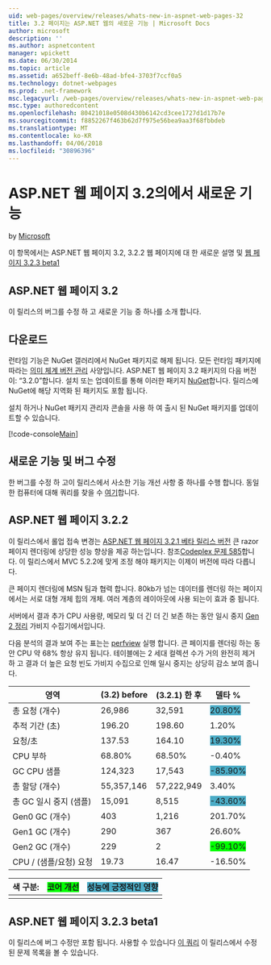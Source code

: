 ```yaml
---
uid: web-pages/overview/releases/whats-new-in-aspnet-web-pages-32
title: 3.2 페이지는 ASP.NET 웹의 새로운 기능 | Microsoft Docs
author: microsoft
description: ''
ms.author: aspnetcontent
manager: wpickett
ms.date: 06/30/2014
ms.topic: article
ms.assetid: a652beff-8e6b-48ad-bfe4-3703f7ccf0a5
ms.technology: dotnet-webpages
ms.prod: .net-framework
msc.legacyurl: /web-pages/overview/releases/whats-new-in-aspnet-web-pages-32
msc.type: authoredcontent
ms.openlocfilehash: 80421018e0508d430b6142cd3cee1727d1d17b7e
ms.sourcegitcommit: f8852267f463b62d7f975e56bea9aa3f68fbbdeb
ms.translationtype: MT
ms.contentlocale: ko-KR
ms.lasthandoff: 04/06/2018
ms.locfileid: "30896396"
---
```

<a name="whats-new-in-aspnet-web-pages-32"></a>ASP.NET 웹 페이지 3.2의에서 새로운 기능
====================
by [Microsoft](https://github.com/microsoft)

이 항목에서는 ASP.NET 웹 페이지 3.2, 3.2.2 웹 페이지에 대 한 새로운 설명 및 [웹 페이지 3.2.3 beta1](https://blogs.msdn.com/b/webdev/archive/2014/12/17/asp-net-mvc-5-2-3-web-pages-5-2-3-and-web-api-5-2-3-beta-releases.aspx)

## <a name="aspnet-web-pages-32"></a>ASP.NET 웹 페이지 3.2

이 릴리스의 버그를 수정 하 고 새로운 기능 중 하나를 소개 합니다.

## <a name="download"></a>다운로드

런타임 기능은 NuGet 갤러리에서 NuGet 패키지로 해제 됩니다. 모든 런타임 패키지에 따라는 [의미 체계 버전 관리](http://semver.org/) 사양입니다. ASP.NET 웹 페이지 3.2 패키지의 다음 버전이: &ldquo;3.2.0&rdquo;합니다. 설치 또는 업데이트를 통해 이러한 패키지 [NuGet](http://www.nuget.org/packages/Microsoft.AspNet.WebPages/)합니다. 릴리스에 NuGet에 해당 지역화 된 패키지도 포함 됩니다.

설치 하거나 NuGet 패키지 관리자 콘솔을 사용 하 여 출시 된 NuGet 패키지를 업데이트할 수 있습니다.

[!code-console[Main](whats-new-in-aspnet-web-pages-32/samples/sample1.cmd)]

## <a name="new-feature-and-bug-fix"></a>새로운 기능 및 버그 수정

한 버그를 수정 하 고이 릴리스에서 사소한 기능 개선 사항 중 하나를 수행 합니다. 동일한 컴퓨터에 대해 쿼리를 찾을 수 [여기](https://aspnetwebstack.codeplex.com/workitem/list/advanced?keyword=&amp;status=Closed&amp;type=All&amp;priority=All&amp;release=v5.2%20RC|v5.2%20RTM&amp;assignedTo=All&amp;component=Web%20Pages%2FRazor&amp;sortField=Id&amp;sortDirection=Descending&amp;page=0&amp;reasonClosed=Fixed)합니다.

## <a name="aspnet-web-pages-322"></a>ASP.NET 웹 페이지 3.2.2

이 릴리스에서 롤업 접속 변경는 [ASP.NET 웹 페이지 3.2.1 베타 릴리스 버전](https://blogs.msdn.com/b/webdev/archive/2014/07/28/announcing-the-beta-release-of-web-pages-3-2-1.aspx) 큰 razor 페이지 렌더링에 상당한 성능 향상을 제공 하는입니다. 참조[Codeplex 문제 585](https://aspnetwebstack.codeplex.com/workitem/585)합니다. 이 릴리스에서 MVC 5.2.2에 맞게 조정 해야 패키지는 이제이 버전에 따라 다릅니다.

큰 페이지 렌더링에 MSN 팀과 협력 합니다. 80kb가 넘는 데이터를 렌더링 하는 페이지에서는 서로 대형 개체 힙의 개체. 여러 계층의 레이아웃에 사용 되는이 효과 중 됩니다.

서버에서 결과 추가 CPU 사용량, 메모리 및 더 긴 더 긴 보존 하는 동안 일시 중지 [Gen 2 정리](https://msdn.microsoft.com/en-us/library/ms973837.aspx) 가비지 수집기에서입니다.

다음 분석의 결과 보여 주는 표는는 [perfview](https://channel9.msdn.com/Series/PerfView-Tutorial) 실행 합니다. 큰 페이지를 렌더링 하는 동안 CPU 약 68% 항상 유지 됩니다. 테이블에는 2 세대 컬렉션 수가 거의 완전히 제거 하 고 결과 더 높은 요청 빈도 가비지 수집으로 인해 일시 중지는 상당히 감소 보여 줍니다.

| **영역** | **(3.2) before** | **(3.2.1) 한 후** | **델타 %** |
| --- | --- | --- | --- |
| 총 요청 (개수) | 26,986 | 32,591 | <font style="background-color: #4bacc6">20.80%</font> |
| 추적 기간 (초) | 196.20 | 198.60 | 1.20% |
| 요청/초 | 137.53 | 164.10 | <font style="background-color: #4bacc6">19.30%</font> |
| CPU 부하 | 68.80% | 68.50% |  -0.40% |
| GC CPU 샘플 | 124,323 | 17,543 | <font style="background-color: #4bacc6">-85.90%</font> |
| 총 할당 (개수) | 55,357,146 | 57,222,949 | 3.40% |
| 총 GC 일시 중지 (샘플) | 15,091 | 8,515 | <font style="background-color: #4bacc6">-43.60%</font> |
| Gen0 GC (개수) | 403 | 1,216 | 201.70% |
| Gen1 GC (개수) | 290 | 367 | 26.60% |
| Gen2 GC (개수) | 229 | 2 | <font style="background-color: #00ff00">-99.10%</font> |
| CPU / (샘플/요청) 요청 | 19.73 | 16.47 | -16.50% |

| 색 구분: | <font style="background-color: #00ff00">코어 개선</font> | <font style="background-color: #4bacc6">성능에 긍정적인 영향</font> |
|---------------|-----------------------------------------------------------------|-------------------------------------------------------------------------------|
|               |                                                                 |                                                                               |

## <a name="aspnet-web-pages-323-beta1"></a>ASP.NET 웹 페이지 3.2.3 beta1

이 릴리스에 버그 수정만 포함 됩니다. 사용할 수 있습니다 [이 쿼리](https://aspnetwebstack.codeplex.com/workitem/list/advanced?keyword=&amp;status=Closed&amp;type=All&amp;priority=All&amp;release=v5.2.3%20Beta&amp;assignedTo=All&amp;component=Web%20Pages%2FRazor&amp;sortField=LastUpdatedDate&amp;sortDirection=Descending&amp;page=0&amp;reasonClosed=Fixed) 이 릴리스에서 수정 된 문제 목록을 볼 수 있습니다.
